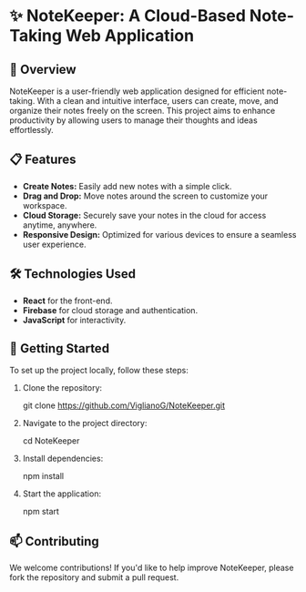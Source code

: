 # ✨ NoteKeeper: A Cloud-Based Note-Taking Web Application


## 🚀 Overview
NoteKeeper is a user-friendly web application designed for efficient note-taking. With a clean and intuitive interface, users can create, move, and organize their notes freely on the screen. This project aims to enhance productivity by allowing users to manage their thoughts and ideas effortlessly.

## 📋 Features
- **Create Notes:** Easily add new notes with a simple click.
- **Drag and Drop:** Move notes around the screen to customize your workspace.
- **Cloud Storage:** Securely save your notes in the cloud for access anytime, anywhere.
- **Responsive Design:** Optimized for various devices to ensure a seamless user experience.

## 🛠️ Technologies Used
- **React** for the front-end.
- **Firebase** for cloud storage and authentication.
- **JavaScript** for interactivity.

## 🚧 Getting Started
To set up the project locally, follow these steps:

1. Clone the repository:

   git clone <https://github.com/ViglianoG/NoteKeeper.git>

2. Navigate to the project directory:

    cd NoteKeeper

3. Install dependencies:

    npm install
4. Start the application:

    npm start

## 📫 Contributing
We welcome contributions! If you'd like to help improve NoteKeeper, please fork the repository and submit a pull request.
